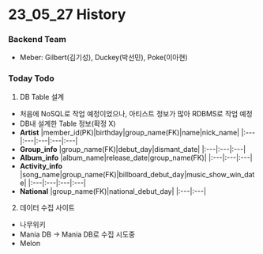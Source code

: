 # 23_05_27 History 
### Backend Team
- Meber: Gilbert(김기성), Duckey(박선민), Poke(이아현)  
### Today Todo 
1. DB Table 설계 
  - 처음에 NoSQL로 작업 예정이었으나, 아티스트 정보가 많아 RDBMS로 작업 예정
  - DB내 설계한 Table 정보(확정 X)
  - **Artist**
     |member_id(PK)|birthday|group_name(FK)|name|nick_name|
     |:---|:---|:---|:---|:---|
  - **Group_info**
      |group_name(FK)|debut_day|dismant_date|
      |:---|:---|:---|
  - **Album_info**
      |album_name|release_date|group_name(FK)|
      |:---|:---|:---|
  - **Activity_info**
      |song_name|group_name(FK)|billboard_debut_day|music_show_win_date|
      |:---|:---|:---|:---|
  - **National**
      |group_name(FK)|national_debut_day|
      |:---|:---|
2. 데이터 수집 사이트 
  - 나무위키 
  - Mania DB -> Mania DB로 수집 시도중
  - Melon 
